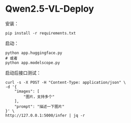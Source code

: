 # Qwen2.5-VL-Deploy

安装：
```shell
pip install -r requirements.txt
```

启动：
```shell
python app.huggingface.py
# 或者
python app.modelscope.py
```

启动后接口测试：

```shell
curl -s -X POST -H "Content-Type: application/json" \
-d '{
    "images": [
        "图片，支持多个"
    ],
    "prompt": "描述一下图片"
}' \
http://127.0.0.1:5000/infer | jq -r
```
